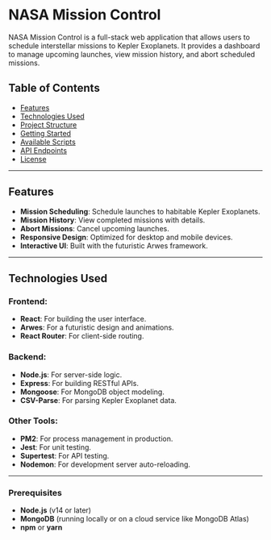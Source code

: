 # NASA Mission Control

NASA Mission Control is a full-stack web application that allows users to schedule interstellar missions to Kepler Exoplanets. It provides a dashboard to manage upcoming launches, view mission history, and abort scheduled missions.

## Table of Contents

- [Features](#features)
- [Technologies Used](#technologies-used)
- [Project Structure](#project-structure)
- [Getting Started](#getting-started)
- [Available Scripts](#available-scripts)
- [API Endpoints](#api-endpoints)
- [License](#license)

---

## Features

- **Mission Scheduling**: Schedule launches to habitable Kepler Exoplanets.
- **Mission History**: View completed missions with details.
- **Abort Missions**: Cancel upcoming launches.
- **Responsive Design**: Optimized for desktop and mobile devices.
- **Interactive UI**: Built with the futuristic Arwes framework.

---

## Technologies Used

### Frontend:
- **React**: For building the user interface.
- **Arwes**: For a futuristic design and animations.
- **React Router**: For client-side routing.

### Backend:
- **Node.js**: For server-side logic.
- **Express**: For building RESTful APIs.
- **Mongoose**: For MongoDB object modeling.
- **CSV-Parse**: For parsing Kepler Exoplanet data.

### Other Tools:
- **PM2**: For process management in production.
- **Jest**: For unit testing.
- **Supertest**: For API testing.
- **Nodemon**: For development server auto-reloading.

---

### Prerequisites

- **Node.js** (v14 or later)
- **MongoDB** (running locally or on a cloud service like MongoDB Atlas)
- **npm** or **yarn**
